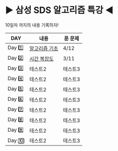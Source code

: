 # :arrow_forward: 삼성 SDS 알고리즘 특강 :arrow_backward:
10일차 까지의 내용 기록하자!

|DAY|내용|푼 문제|
|------|---|---|
|Day :one:|[알고리즘 기초](https://github.com/coucouluv/SDS-Algorithm/tree/main/DAY1)|4/12|
|Day :two:|[시간 복잡도](https://github.com/coucouluv/SDS-Algorithm/tree/main/DAY2)|3/11|
|Day :three:|테스트2|테스트3|
|Day :four:|테스트2|테스트3|
|Day :five:|테스트2|테스트3|
|Day :six:|테스트2|테스트3|
|Day :seven:|테스트2|테스트3|
|Day :eight:|테스트2|테스트3|
|Day :nine:|테스트2|테스트3|
|Day :keycap_ten:|테스트2|테스트3|
